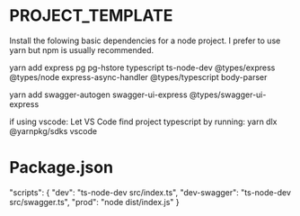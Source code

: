 # PROJECT_TEMPLATE


Install the folowing basic dependencies for a node project. 
I prefer to use yarn but npm is usually recommended.

yarn add express pg pg-hstore typescript ts-node-dev @types/express @types/node express-async-handler @types/typescript body-parser

yarn add swagger-autogen swagger-ui-express @types/swagger-ui-express 

if using vscode:
Let VS Code find project typescript by running: yarn dlx @yarnpkg/sdks vscode 

# Package.json
"scripts": {
    "dev": "ts-node-dev src/index.ts",
    "dev-swagger": "ts-node-dev src/swagger.ts",
    "prod": "node dist/index.js"
  }

